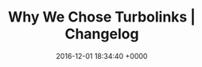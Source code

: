 ---
title: "Why We Chose Turbolinks | Changelog"
date: 2016-12-01 18:34:40 +0000
url: https://changelog.com/posts/why-we-chose-turbolinks
---